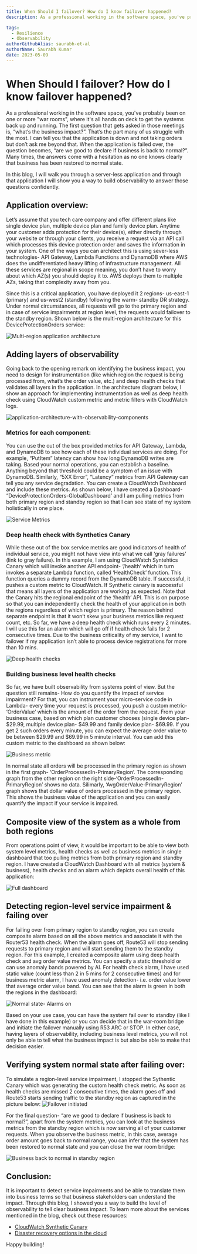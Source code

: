 ```yaml
---
title: When Should I failover? How do I know failover happened?
description: As a professional working in the software space, you've probably been on one or more "war rooms", where it's all hands on deck to get the systems back up and running. The first question that gets asked in those meetings is, “what’s the business impact?”. That’s the part many of us struggle with the most. I can tell you that the application is down and not taking orders but don’t ask me beyond that. When the application is failed over, the question becomes, “are we good to declare if business is back to normal?”. Many times, the answers come with a hesitation as no one knows clearly that business has been restored to normal state. In this blog, I will walk you through a server-less application and through that application I will show you a way to build observability to answer those questions confidently.

tags:
  - Resilience
  - Observability
authorGithubAlias: saurabh-et-al
authorName: Saurabh Kumar
date: 2023-05-09
---
```

# When Should I failover? How do I know failover happened?

As a professional working in the software space, you've probably been on one or more "war rooms", where it's all hands on deck to get the systems back up and running. The first question that gets asked in those meetings is, “what’s the business impact?”. That’s the part many of us struggle with the most. I can tell you that the application is down and not taking orders but don’t ask me beyond that. When the application is failed over, the question becomes, “are we good to declare if business is back to normal?”. Many times, the answers come with a hesitation as no one knows clearly that business has been restored to normal state.

In this blog, I will walk you through a server-less application and through that application I will show you a way to build observability to answer those questions confidently.
 

## Application overview:

Let’s assume that you tech care company and offer different plans like single device plan, multiple device plan and family device plan. Anytime your customer adds protection for their device(s), either directly through your website or through your clients, you receive a request via an API call which processes this device protection order and saves the information in your system. One of the ways you can architect this is using sever-less technologies- API Gateway, Lambda Functions and DynamoDB where AWS does the undifferentiated heavy lifting of infrastructure management. All these services are regional in scope meaning, you don’t have to worry about which AZ(s) you should deploy it to. AWS deploys them to multiple AZs, taking that complexity away from you.

Since this is a critical application, you have deployed it 2 regions- us-east-1 (primary) and us-west2 (standby) following the warm- standby DR strategy. Under normal circumstances, all requests will go to the primary region and in case of service impairments at region level, the requests would failover to the standby region. Shown below is the multi-region architecture for this DeviceProtectionOrders service:


![Multi-region application architecture ](images/multi-region-application-architecture.png "Figure1. Multi-region application architecture")



## Adding layers of observability

Going back to the opening remark on identifying the business impact, you need to design for instrumentation (like which region the request is being processed from, what’s the order value, etc.) and deep health checks that validates all layers in the application. In the architecture diagram below, I show an approach for implementing instrumentation as well as deep health check using CloudWatch custom metric and metric filters with CloudWatch logs.

![application-architecture-with-observability-components](images/application-architecture-with-observability-components.png "Figure2. Application architecture with observability components")

### Metrics for each component:

You can use the out of the box provided metrics for API Gateway, Lambda, and DynamoDB to see how each of these individual services are doing. For example, “PutItem” latency can show how long DynamoDB writes are taking. Based your normal operations, you can establish a baseline. Anything beyond that threshold could be a symptom of an issue with DynamoDB. Similarly, “5XX Error”, “Latency” metrics from API Gateway can tell you any service degradation. You can create a  CloudWatch Dashboard and include these metrics. As shown below, I have created a Dashboard- “DeviceProtectionOrders-GlobalDashboard’ and I am pulling metrics from both primary region and standby region so that I can see state of my system holistically in one place.

![Service Metrics](images/service-metrics.png "Figure 3. service specific metrics")

### Deep health check with Synthetics Canary

While these out of the box service metrics are good indicators of health of individual service, you might not have view into what we call ‘gray failures’ (link to gray failure). In this example, I am using CloudWatch Syntehtics Canary which will invoke another API endpoint- ‘/health’ which in turn invokes a separate Lambda function, called ‘HealthCheck’ function. This function queries a dummy record from the DynamoDB table. If successful, it pushes a custom metric to CloudWatch. If Synthetic canary is successful that means all layers of the application are working as expected. 
Note that the Canary hits the regional endpoint of the ‘/health’ API. This is on purpose so that you can independently check the health of your application in both the regions regardless of which region is primary. 
The reason behind separate endpoint is that it won’t skew your business metrics like request count, etc.
So far, we have a deep health check which runs every 2 minutes. I will use this for an alarm which will go off if health check fails for 2 consecutive times. Due to the business criticality of my service, I want to failover if my application isn’t able to process device registrations for more than 10 mins.

![Deep health checks](images/deep-healthcheck-metric.png "Figure 4. Deep health checks")

### Building business level health checks

So far, we have built observability from systems point of view. But the question still remains- How do you quantify the impact of service impairment? For that, you can instrument your micro-service code in Lambda- every time your request is processed, you push a custom metric- ‘OrderValue’ which is the amount of the order from the request. From your business case, based on which plan customer chooses (single device plan- $29.99, multiple device plan- $49.99 and family device plan- $69.99. If you get 2 such orders every minute, you can expect the average order value to be between $29.99 and $69.99 in 5 minute interval. You can add this custom metric to the dashboard as shown below:

![Business metric](images/business-metric.png "Figure 5. business metric")

In normal state all orders will be processed in the primary region as shown in the first graph- ‘OrderProcessedIn-PrimaryRegion’. The corresponding graph from the other region on the right side-‘OrderProcessedIn-PrimaryRegion’ shows no data.
Silimarly, ‘AvgOrderValue-PrimaryRegion’ graph shows that dollar value of orders processed in the primary region. This shows the business value of the application and you can easily quantify the impact if your service is impaired.

## Composite view of the system as a whole from both regions

From operations point of view, it would be important to be able to view both system level metrics, health checks as well as business metrics in single dashboard that too pulling metrics from both primary region and standby region. I have created a CloudWatch Dashboard with all metrics (system & business), health checks and an alarm which depicts overall health of this application:

![Full dashboard](images/overall-dashboard-normal-state.png "Figure 6. Overall health dashboard")


## Detecting region-level service impairment & failing over

For failing over from primary region to standby region, you can create composite alarm based on all the above metrics and associate it with the Router53 health check. When the alarm goes off, Route53 will stop sending requests to primary region and will start sending them to the standby region. For this example, I created a composite alarm using deep health check and avg order value metrics. You can specify a static threshold or can use anomaly bands powered by AI. For health check alarm, I have used static value (count less than 2 in 5 mins for 2 consecutive times) and for business metric alarm, I have used anomaly detection- i.e. order value lower that average order value band. 
You can see that the alarm is green in both the regions in the dashboard:

![Normal state- Alarms on](images/overall-dashboard-normal-state.png "Figure 7. Normal state- alarms on")

Based on your use case, you can have the system fail over to standby (like I have done in this example) or you can decide that in the war-room bridge and initiate the failover manually using R53 ARC or STOP. In either case, having layers of observability, including business level metrics, you will not only be able to tell what the business impact is but also be able to make that decision easier.


## Verifying system normal state after failing over:

To simulate a region-level service impairment, I stopped the Sythentic Canary which was generating the custom health check metric. As soon as health checks are missed 2 consecutive times, the alarm goes off and Route53 starts sending traffic to the standby region as captured in the picture below:
![Failover initiated](images/failover-initiated.png "Figure 9. Failover initiated")

For the final question- “are we good to declare if business is back to normal?”, apart from the system metrics, you can look at the business metrics from the standby region which is now serving all of your customer requests. When you observe the business metric, in this case, average order amount goes back to normal range, you can infer that the system has been restored to normal state and you can close the war room bridge:

![Business back to normal in standby region](images/normal-state-after-failover.png "Figure 9. Business back to normal in standby region")


## Conclusion:

It is important to detect service impairments and be able to translate them into business terms so that business stakeholders can understand the impact. Through this blog, I showed you a way to build the level of observability to tell clear business impact. To learn more about the services mentioned in the blog, check out these resources:

- [CloudWatch Synthetic Canary](https://docs.aws.amazon.com/AmazonCloudWatch/latest/monitoring/CloudWatch_Synthetics_Canaries.html)
- [Disaster recovery options in the cloud](https://docs.aws.amazon.com/whitepapers/latest/disaster-recovery-workloads-on-aws/disaster-recovery-options-in-the-cloud.html)
 
Happy building!

